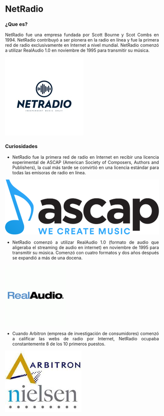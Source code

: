 # NetRadio

### ¿Que es?

<p style="text-align: justify;"> NetRadio fue una empresa fundada por Scott Bourne y Scot Combs en 1994. NetRadio contribuyó a ser pionera en la radio en línea y fue la primera red de radio exclusivamente en Internet a nivel mundial. NetRadio comenzó a utilizar RealAudio 1.0 en noviembre de 1995 para transmitir su música.

![Logo de NetRadio][Logo NetRadio]

### Curiosidades

- <p style="text-align: justify;"> NetRadio fue la primera red de radio en Internet en recibir una licencia experimental de ASCAP (American Society of Composers, Authors and Publishers), la cual más tarde se convirtió en una licencia estándar para todas las emisoras de radio en línea.

![Logo de la licencia ASCAP][Logo ascap]

- <p style="text-align: justify;"> NetRadio comenzó a utilizar RealAudio 1.0 (formato de audio que aligeraba el streaming de audio en internet) en noviembre de 1995 para transmitir su música. Comenzó con cuatro formatos y dos años después se expandió a más de una docena.

![Logo del formato RealAudio 1.0][Logo real audio1.0]

- <p style="text-align: justify;"> Cuando Arbitron (empresa de investigación de consumidores) comenzó a calificar las webs de radio por Internet, NetRadio ocupaba constantemente 8 de los 10 primeros puestos.

![Logo de la empresa Arbitron][Logo arbitron]




<!--Apartado para logos e imagenes-->

[Logo NetRadio]: https://github.com/ivdemo/SMX2-M8UF1A1-HistoriaWeb-1995-1996-NetRadio-DelgadoIvan/blob/main/Imagenes/Logo%20NetRadio.jpg?raw=true

[Logo ascap]: https://github.com/ivdemo/SMX2-M8UF1A1-HistoriaWeb-1995-1996-NetRadio-DelgadoIvan/blob/main/Imagenes/Logo%20ascap.png?raw=true

[Logo real audio1.0]: https://github.com/ivdemo/SMX2-M8UF1A1-HistoriaWeb-1995-1996-NetRadio-DelgadoIvan/blob/main/Imagenes/Logo%20Real%20Audio%201.0.jpg?raw=true

[Logo arbitron]: https://github.com/ivdemo/SMX2-M8UF1A1-HistoriaWeb-1995-1996-NetRadio-DelgadoIvan/blob/main/Imagenes/Logo%20arbitron.jpg?raw=true